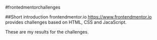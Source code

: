 #frontedmentorchallenges

##Short introduction frontendmentor.io
https://www.frontendmentor.io provides challenges based on HTML, CSS and JacaScript.

These are my results for the challenges.